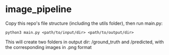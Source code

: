 # image_pipeline

Copy this repo's file structure (including the utils folder), then run main.py:
    
    python3 main.py <path/to/input/dir> <path/to/output/dir>
    
This will create two folders in output dir: /ground_truth and /predicted, with the corresponding images in .png format
